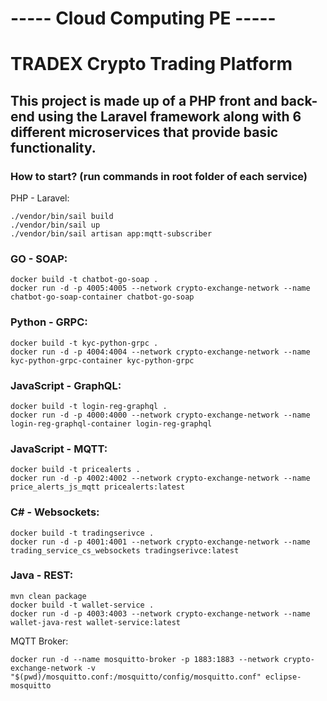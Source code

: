 # ----- **Cloud Computing PE** ----- 
# TRADEX Crypto Trading Platform

## This project is made up of a PHP front and back-end using the Laravel framework along with 6 different microservices that provide basic functionality.

### How to start? (run commands in root folder of each service)
PHP - Laravel:
```
./vendor/bin/sail build
./vendor/bin/sail up
./vendor/bin/sail artisan app:mqtt-subscriber
```

### GO - SOAP:
```
docker build -t chatbot-go-soap .
docker run -d -p 4005:4005 --network crypto-exchange-network --name chatbot-go-soap-container chatbot-go-soap
```

### Python - GRPC:
```
docker build -t kyc-python-grpc .
docker run -d -p 4004:4004 --network crypto-exchange-network --name kyc-python-grpc-container kyc-python-grpc 
```

### JavaScript - GraphQL:
```
docker build -t login-reg-graphql .
docker run -d -p 4000:4000 --network crypto-exchange-network --name login-reg-graphql-container login-reg-graphql
```

### JavaScript - MQTT:
```
docker build -t pricealerts .                                              
docker run -d -p 4002:4002 --network crypto-exchange-network --name price_alerts_js_mqtt pricealerts:latest
```

### C# - Websockets:
```
docker build -t tradingserivce .                                               
docker run -d -p 4001:4001 --network crypto-exchange-network --name trading_service_cs_websockets tradingserivce:latest
```

### Java - REST:
```
mvn clean package
docker build -t wallet-service .                                             
docker run -d -p 4003:4003 --network crypto-exchange-network --name wallet-java-rest wallet-service:latest
```

MQTT Broker:                                           
```
docker run -d --name mosquitto-broker -p 1883:1883 --network crypto-exchange-network -v "$(pwd)/mosquitto.conf:/mosquitto/config/mosquitto.conf" eclipse-mosquitto
```

